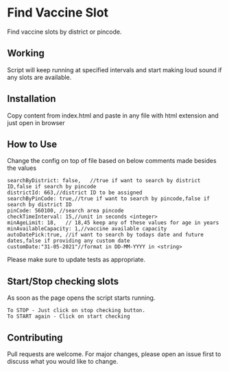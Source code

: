 # Find Vaccine Slot

Find vaccine slots by district or pincode.

## Working
Script will keep running at specified intervals and start making loud sound if any slots are available.

## Installation

Copy content from index.html and paste in any file with html extension and just open in browser


## How to Use 

Change the config on top of file based on below comments made besides the values

```
searchByDistrict: false,   //true if want to search by district ID,false if search by pincode
districtId: 663,//district ID to be assigned
searchByPinCode: true,//true if want to search by pincode,false if search by district ID
pinCode: 560100, //search area pincode
checkTimeInterval: 15,//unit in seconds <integer>
minAgeLimit: 18,   // 18,45 keep any of these values for age in years
minAvailableCapacity: 1,//vaccine available capacity
autoDatePick:true, //if want to search by todays date and future dates,false if providing any custom date
customDate:"31-05-2021"//format in DD-MM-YYYY in <string>
```

Please make sure to update tests as appropriate.

## Start/Stop checking slots
As soon as the page opens the script starts running.

```
To STOP - Just click on stop checking button.
To START again - Click on start checking
```

## Contributing
Pull requests are welcome. For major changes, please open an issue first to discuss what you would like to change.
